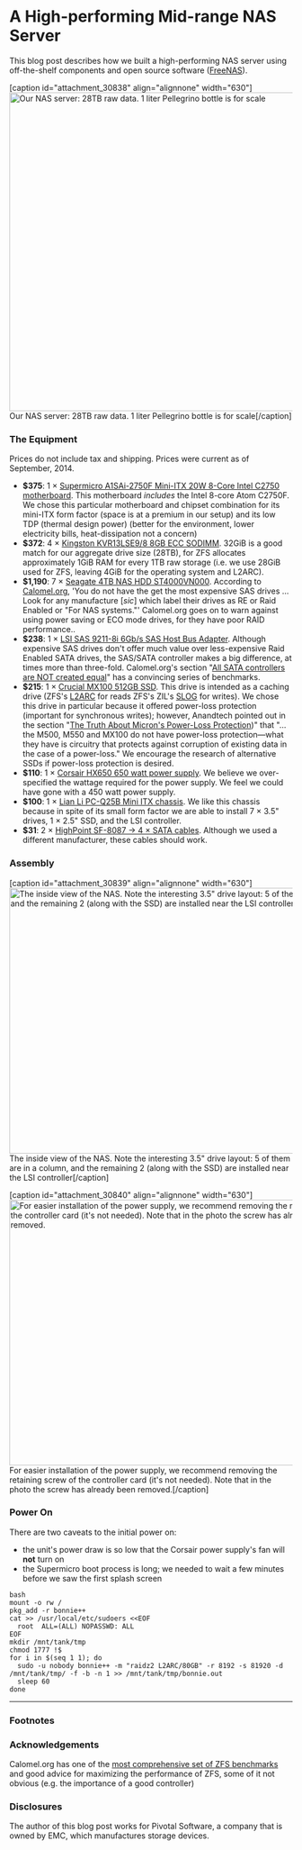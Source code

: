 # A High-performing Mid-range NAS Server

This blog post describes how we built a high-performing NAS server using off-the-shelf components and open source software ([FreeNAS](http://www.freenas.org/)).

[caption id="attachment_30838" align="alignnone" width="630"]<a href="http://pivotallabs.com/wordpress/wp-content/uploads/2014/10/freenas_pellegrino.jpg"><img src="http://pivotallabs.com/wordpress/wp-content/uploads/2014/10/freenas_pellegrino-630x566.jpg" alt="Our NAS server: 28TB raw data. 1 liter Pellegrino bottle is for scale" width="630" height="566" class="size-large wp-image-30838" /></a> Our NAS server: 28TB raw data. 1 liter Pellegrino bottle is for scale[/caption]

### The Equipment
Prices do not include tax and shipping. Prices were current as of September, 2014.

* **$375**: 1 &times; [Supermicro A1SAi-2750F Mini-ITX 20W 8-Core Intel C2750 motherboard](http://www.supermicro.com/products/motherboard/Atom/X10/A1SAi-2750F.cfm). This motherboard *includes* the Intel 8-core Atom C2750F. We chose this particular motherboard and chipset combination for its mini-ITX form factor (space is at a premium in our setup) and its low TDP (thermal design power) (better for the environment, lower electricity bills, heat-dissipation not a concern)
* **$372**: 4 &times; [Kingston KVR13LSE9/8 8GB ECC SODIMM](http://www.kingston.com/datasheets/KVR13LSE9_8.pdf). 32GiB is a good match for our aggregate drive size (28TB), for ZFS allocates approximately 1GiB RAM for every 1TB raw storage (i.e. we use 28GiB used for ZFS, leaving 4GiB for the operating system and L2ARC).
* **$1,190**: 7 &times; [Seagate 4TB NAS HDD ST4000VN000](http://www.seagate.com/internal-hard-drives/nas-drives/nas-hdd/?sku=ST4000VN000). According to [Calomel.org](https://calomel.org/zfs_raid_speed_capacity.html), 'You do not have the get the most expensive SAS drives &hellip; Look for any manufacture [*sic*] which label their drives as RE or Raid Enabled or "For NAS systems."' Calomel.org goes on to warn against using power saving or ECO mode drives, for they have poor RAID performance..
* **$238**: 1 &times; [LSI SAS 9211-8i 6Gb/s SAS Host Bus Adapter](http://www.lsi.com/products/host-bus-adapters/pages/lsi-sas-9211-8i.aspx). Although expensive SAS drives don't offer much value over less-expensive Raid Enabled SATA drives, the SAS/SATA controller makes a big difference, at times more than three-fold. Calomel.org's section "[All SATA controllers are NOT created equal](https://calomel.org/zfs_raid_speed_capacity.html)" has a convincing series of benchmarks.
* **$215**: 1 &times; [Crucial MX100 512GB SSD](http://www.crucial.com/usa/en/ct512mx100ssd1). This drive is intended as a caching drive (ZFS's [L2ARC](https://blogs.oracle.com/brendan/entry/test) for reads ZFS's ZIL's [SLOG](https://pthree.org/2012/12/06/zfs-administration-part-iii-the-zfs-intent-log/) for writes). We chose this drive in particular because it offered power-loss protection (important for synchronous writes); however, Anandtech pointed out in the section "[The Truth About Micron's Power-Loss Protection](http://www.anandtech.com/show/8528/micron-m600-128gb-256gb-1tb-ssd-review-nda-placeholder))" that "&hellip; the M500, M550 and MX100 do not have power-loss protection&mdash;what they have is circuitry that protects against corruption of existing data in the case of a power-loss." We encourage the research of alternative SSDs if power-loss protection is desired.
* **$110**: 1 &times; [Corsair HX650 650 watt power supply](http://www.corsair.com/en-us/hx-series-hx650-power-supply-650-watt-80-plus-gold-certified-modular-psu). We believe we over-specified the wattage required for the power supply. We feel we could have gone with a 450 watt power supply.
* **$100**: 1 &times; [Lian Li PC-Q25B Mini ITX chassis](http://www.lian-li.com/en/dt_portfolio/pc-q25/). We like this chassis because in spite of its small form factor we are able to install 7 &times; 3.5" drives, 1 &times; 2.5" SSD, and the LSI controller.
* **$31**: 2 &times; [HighPoint SF-8087 &rarr; 4 &times; SATA cables](http://highpoint-tech.com/USA_new/accessories_int_ms1m4s.htm). Although we used a different manufacturer, these cables should work.


### Assembly

[caption id="attachment_30839" align="alignnone" width="630"]<a href="http://pivotallabs.com/wordpress/wp-content/uploads/2014/10/freenas_inside.jpg"><img src="http://pivotallabs.com/wordpress/wp-content/uploads/2014/10/freenas_inside-630x472.jpg" alt="The inside view of the NAS. Note the interesting 3.5&quot; drive layout: 5 of them are in a column, and the remaining 2 (along with the SSD) are installed near the LSI controller" width="630" height="472" class="size-large wp-image-30839" /></a> The inside view of the NAS. Note the interesting 3.5" drive layout: 5 of them are in a column, and the remaining 2 (along with the SSD) are installed near the LSI controller[/caption]

[caption id="attachment_30840" align="alignnone" width="630"]<a href="http://pivotallabs.com/wordpress/wp-content/uploads/2014/10/freenas_back.jpg"><img src="http://pivotallabs.com/wordpress/wp-content/uploads/2014/10/freenas_back-630x472.jpg" alt="For easier installation of the power supply, we recommend removing the retaining screw of the controller card (it&#039;s not needed). Note that in the photo the screw has already been removed." width="630" height="472" class="size-large wp-image-30840" /></a> For easier installation of the power supply, we recommend removing the retaining screw of the controller card (it's not needed). Note that in the photo the screw has already been removed.[/caption]


### Power On
There are two caveats to the initial power on:

* the unit's power draw is so low that the Corsair power supply's fan will **not** turn on
* the Supermicro boot process is long; we needed to wait a few minutes before we saw the first splash screen

```
bash
mount -o rw /
pkg_add -r bonnie++
cat >> /usr/local/etc/sudoers <<EOF
  root  ALL=(ALL) NOPASSWD: ALL
EOF
mkdir /mnt/tank/tmp
chmod 1777 !$
for i in $(seq 1 1); do
  sudo -u nobody bonnie++ -m "raidz2 L2ARC/80GB" -r 8192 -s 81920 -d /mnt/tank/tmp/ -f -b -n 1 >> /mnt/tank/tmp/bonnie.out
  sleep 60
done
```

---

### Footnotes


### Acknowledgements

Calomel.org has one of the [most comprehensive set of ZFS benchmarks](https://calomel.org/zfs_raid_speed_capacity.html) and good advice for maximizing the performance of ZFS, some of it not obvious (e.g. the importance of a good controller)

### Disclosures

The author of this blog post works for Pivotal Software, a company that is owned by EMC, which manufactures storage devices.